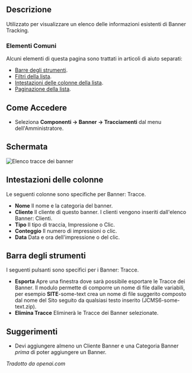 <!-- Filename: Help4.x:Banners:_Tracks / Display title: Striscioni: Tracce -->

## Descrizione

Utilizzato per visualizzare un elenco delle informazioni esistenti di Banner Tracking.

### Elementi Comuni

Alcuni elementi di questa pagina sono trattati in articoli di
aiuto separati:

* [Barre degli strumenti](jdocmanual?article=help/common-elements/toolbars).
* [Filtri della lista](jdocmanual?article=help/common-elements/list-filters).
* [Intestazioni delle colonne della lista](jdocmanual?article=help/common-elements/list-column-headers).
* [Paginazione della lista](jdocmanual?article=help/common-elements/list-pagination).

## Come Accedere

- Seleziona **Componenti → Banner → Tracciamenti** dal menu dell'Amministratore.

## Schermata

![Elenco tracce dei banner](../../../it/images/banners/banners-tracks-list.png)

## Intestazioni delle colonne

Le seguenti colonne sono specifiche per Banner: Tracce.

- **Nome** Il nome e la categoria del banner.
- **Cliente** Il cliente di questo banner. I clienti vengono inseriti dall'elenco
  Banner: Clienti.
- **Tipo** Il tipo di traccia, Impressione o Clic.
- **Conteggio** Il numero di impressioni o clic.
- **Data** Data e ora dell'impressione o del clic.

## Barra degli strumenti

I seguenti pulsanti sono specifici per i Banner: Tracce.

- **Esporta** Apre una finestra dove sarà possibile esportare le Tracce dei Banner.
  Il modulo permette di comporre un nome di file dalle variabili, per esempio
  __SITE__-some-text crea un nome di file suggerito composto dal nome del Sito
  seguito da qualsiasi testo inserito (JCMS6-some-text.zip).
- **Elimina Tracce** Eliminerà le Tracce dei Banner selezionate.

## Suggerimenti

- Devi aggiungere almeno un Cliente Banner e una Categoria Banner *prima* 
  di poter aggiungere un Banner.

*Tradotto da openai.com*

